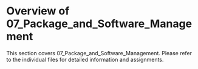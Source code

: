 # Overview of 07_Package_and_Software_Management
This section covers 07_Package_and_Software_Management. Please refer to the individual files for detailed information and assignments.

